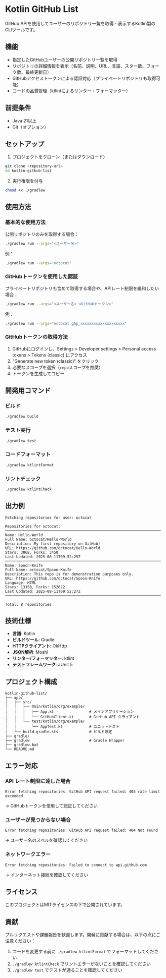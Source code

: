 # Kotlin GitHub List

GitHub APIを使用してユーザーのリポジトリ一覧を取得・表示するKotlin製のCLIツールです。

## 機能

- 指定したGitHubユーザーの公開リポジトリ一覧を取得
- リポジトリの詳細情報を表示（名前、説明、URL、言語、スター数、フォーク数、最終更新日）
- GitHubアクセストークンによる認証対応（プライベートリポジトリも取得可能）
- コードの品質管理（ktlintによるリンター・フォーマッター）

## 前提条件

- Java 21以上
- Git（オプション）

## セットアップ

1. プロジェクトをクローン（またはダウンロード）
```bash
git clone <repository-url>
cd kotlin-github-list
```

2. 実行権限を付与
```bash
chmod +x ./gradlew
```

## 使用方法

### 基本的な使用方法

公開リポジトリのみを取得する場合：

```bash
./gradlew run --args="<ユーザー名>"
```

例：
```bash
./gradlew run --args="octocat"
```

### GitHubトークンを使用した認証

プライベートリポジトリも含めて取得する場合や、APIレート制限を緩和したい場合：

```bash
./gradlew run --args="<ユーザー名> <GitHubトークン>"
```

例：
```bash
./gradlew run --args="octocat ghp_xxxxxxxxxxxxxxxxxxxx"
```

### GitHubトークンの取得方法

1. GitHubにログインし、Settings > Developer settings > Personal access tokens > Tokens (classic) にアクセス
2. "Generate new token (classic)" をクリック
3. 必要なスコープを選択（`repo`スコープを推奨）
4. トークンを生成してコピー

## 開発用コマンド

### ビルド
```bash
./gradlew build
```

### テスト実行
```bash
./gradlew test
```

### コードフォーマット
```bash
./gradlew ktlintFormat
```

### リントチェック
```bash
./gradlew ktlintCheck
```

## 出力例

```
Fetching repositories for user: octocat

Repositories for octocat:
────────────────────────────────────────────────────────────────────────────────
Name: Hello-World
Full Name: octocat/Hello-World
Description: My first repository on GitHub!
URL: https://github.com/octocat/Hello-World
Stars: 3068, Forks: 3450
Last Updated: 2025-08-11T09:52:29Z
────────────────────────────────────────────────────────────────────────────────
Name: Spoon-Knife
Full Name: octocat/Spoon-Knife
Description: This repo is for demonstration purposes only.
URL: https://github.com/octocat/Spoon-Knife
Language: HTML
Stars: 13158, Forks: 152622
Last Updated: 2025-08-11T09:52:27Z
────────────────────────────────────────────────────────────────────────────────

Total: 8 repositories
```

## 技術仕様

- **言語**: Kotlin
- **ビルドツール**: Gradle
- **HTTPクライアント**: OkHttp
- **JSON解析**: Moshi
- **リンター/フォーマッター**: ktlint
- **テストフレームワーク**: JUnit 5

## プロジェクト構成

```
kotlin-github-list/
├── app/
│   ├── src/
│   │   ├── main/kotlin/org/example/
│   │   │   ├── App.kt                # メインアプリケーション
│   │   │   └── GitHubClient.kt       # GitHub API クライアント
│   │   └── test/kotlin/org/example/
│   │       └── AppTest.kt            # ユニットテスト
│   └── build.gradle.kts              # ビルド設定
├── gradle/
├── gradlew                           # Gradle Wrapper
├── gradlew.bat
└── README.md
```

## エラー対応

### API レート制限に達した場合
```
Error fetching repositories: GitHub API request failed: 403 rate limit exceeded
```
→ GitHubトークンを使用して認証してください

### ユーザーが見つからない場合
```
Error fetching repositories: GitHub API request failed: 404 Not Found
```
→ ユーザー名のスペルを確認してください

### ネットワークエラー
```
Error fetching repositories: Failed to connect to api.github.com
```
→ インターネット接続を確認してください

## ライセンス

このプロジェクトはMITライセンスの下で公開されています。

## 貢献

プルリクエストや課題報告を歓迎します。開発に貢献する場合は、以下の点にご注意ください：

1. コードを変更する前に `./gradlew ktlintFormat` でフォーマットしてください
2. `./gradlew ktlintCheck` でリントエラーがないことを確認してください
3. `./gradlew test` でテストが通ることを確認してください